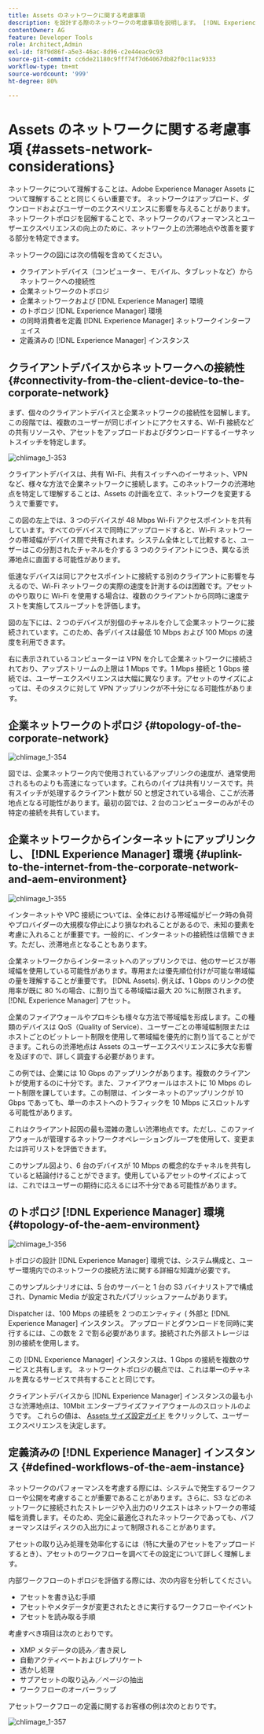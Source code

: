 ```yaml
---
title: Assets のネットワークに関する考慮事項
description: を設計する際のネットワークの考慮事項を説明します。 [!DNL Experience Manager] Assets のデプロイメント。
contentOwner: AG
feature: Developer Tools
role: Architect,Admin
exl-id: f8f9d86f-a5e3-46ac-8d96-c2e44eac9c93
source-git-commit: cc6de21180c9fff74f7d64067db82f0c11ac9333
workflow-type: tm+mt
source-wordcount: '999'
ht-degree: 80%

---
```


# Assets のネットワークに関する考慮事項 {#assets-network-considerations}

ネットワークについて理解することは、Adobe Experience Manager Assets について理解することと同じくらい重要です。 ネットワークはアップロード、ダウンロードおよびユーザーのエクスペリエンスに影響を与えることがあります。ネットワークトポロジを図解することで、ネットワークのパフォーマンスとユーザーエクスペリエンスの向上のために、ネットワーク上の渋滞地点や改善を要する部分を特定できます。

ネットワークの図には次の情報を含めてください。

* クライアントデバイス（コンピューター、モバイル、タブレットなど）からネットワークへの接続性
* 企業ネットワークのトポロジ
* 企業ネットワークおよび [!DNL Experience Manager] 環境
* のトポロジ [!DNL Experience Manager] 環境
* の同時消費者を定義 [!DNL Experience Manager] ネットワークインターフェイス
* 定義済みの [!DNL Experience Manager] インスタンス

## クライアントデバイスからネットワークへの接続性 {#connectivity-from-the-client-device-to-the-corporate-network}

まず、個々のクライアントデバイスと企業ネットワークの接続性を図解します。この段階では、複数のユーザーが同じポイントにアクセスする、Wi-Fi 接続などの共有リソースや、アセットをアップロードおよびダウンロードするイーサネットスイッチを特定します。

![chlimage_1-353](assets/chlimage_1-353.png)

クライアントデバイスは、共有 Wi-Fi、共有スイッチへのイーサネット、VPN など、様々な方法で企業ネットワークに接続します。このネットワークの渋滞地点を特定して理解することは、Assets の計画を立て、ネットワークを変更するうえで重要です。

この図の左上では、3 つのデバイスが 48 Mbps Wi-Fi アクセスポイントを共有しています。すべてのデバイスで同時にアップロードすると、Wi-Fi ネットワークの帯域幅がデバイス間で共有されます。システム全体として比較すると、ユーザーはこの分割されたチャネルを介する 3 つのクライアントにつき、異なる渋滞地点に直面する可能性があります。

低速なデバイスは同じアクセスポイントに接続する別のクライアントに影響を与えるので、Wi-Fi ネットワークの実際の速度を計測するのは困難です。アセットのやり取りに Wi-Fi を使用する場合は、複数のクライアントから同時に速度テストを実施してスループットを評価します。

図の左下には、2 つのデバイスが別個のチャネルを介して企業ネットワークに接続されています。このため、各デバイスは最低 10 Mbps および 100 Mbps の速度を利用できます。

右に表示されているコンピューターは VPN を介して企業ネットワークに接続されており、アップストリームの上限は 1 Mbps です。1 Mbps 接続と 1 Gbps 接続では、ユーザーエクスペリエンスは大幅に異なります。アセットのサイズによっては、そのタスクに対して VPN アップリンクが不十分になる可能性があります。

## 企業ネットワークのトポロジ {#topology-of-the-corporate-network}

![chlimage_1-354](assets/chlimage_1-354.png)

図では、企業ネットワーク内で使用されているアップリンクの速度が、通常使用されるものよりも高速になっています。これらのパイプは共有リソースです。共有スイッチが処理するクライアント数が 50 と想定されている場合、ここが渋滞地点となる可能性があります。最初の図では、2 台のコンピューターのみがその特定の接続を共有しています。

## 企業ネットワークからインターネットにアップリンクし、 [!DNL Experience Manager] 環境 {#uplink-to-the-internet-from-the-corporate-network-and-aem-environment}

![chlimage_1-355](assets/chlimage_1-355.png)

インターネットや VPC 接続については、全体における帯域幅がピーク時の負荷やプロバイダーの大規模な停止により損なわれることがあるので、未知の要素を考慮に入れることが重要です。一般的に、インターネットの接続性は信頼できます。ただし、渋滞地点となることもあります。

企業ネットワークからインターネットへのアップリンクでは、他のサービスが帯域幅を使用している可能性があります。専用または優先順位付けが可能な帯域幅の量を理解することが重要です。 [!DNL Assets]. 例えば、1 Gbps のリンクの使用率が既に 80 %の場合、に割り当てる帯域幅は最大 20 %に制限されます。 [!DNL Experience Manager] アセット。

企業のファイアウォールやプロキシも様々な方法で帯域幅を形成します。この種類のデバイスは QoS（Quality of Service）、ユーザーごとの帯域幅制限またはホストごとのビットレート制限を使用して帯域幅を優先的に割り当てることができます。これらの渋滞地点は Assets のユーザーエクスペリエンスに多大な影響を及ぼすので、詳しく調査する必要があります。

この例では、企業には 10 Gbps のアップリンクがあります。複数のクライアントが使用するのに十分です。また、ファイアウォールはホストに 10 Mbps のレート制限を課しています。この制限は、インターネットのアップリンクが 10 Gbps であっても、単一のホストへのトラフィックを 10 Mbps にスロットルする可能性があります。

これはクライアント起因の最も混雑の激しい渋滞地点です。ただし、このファイアウォールが管理するネットワークオペレーショングループを使用して、変更または許可リストを評価できます。

このサンプル図より、6 台のデバイスが 10 Mbps の概念的なチャネルを共有していると結論付けることができます。使用しているアセットのサイズによっては、これではユーザーの期待に応えるには不十分である可能性があります。

## のトポロジ [!DNL Experience Manager] 環境 {#topology-of-the-aem-environment}

![chlimage_1-356](assets/chlimage_1-356.png)

トポロジの設計 [!DNL Experience Manager] 環境では、システム構成と、ユーザー環境内でのネットワークの接続方法に関する詳細な知識が必要です。

このサンプルシナリオには、5 台のサーバーと 1 台の S3 バイナリストアで構成され、Dynamic Media が設定されたパブリッシュファームがあります。

Dispatcher は、100 Mbps の接続を 2 つのエンティティ ( 外部と [!DNL Experience Manager] インスタンス。 アップロードとダウンロードを同時に実行するには、この数を 2 で割る必要があります。接続された外部ストレージは別の接続を使用します。

この [!DNL Experience Manager] インスタンスは、1 Gbps の接続を複数のサービスと共有します。 ネットワークトポロジの観点では、これは単一のチャネルを異なるサービスで共有することと同じです。

クライアントデバイスから [!DNL Experience Manager] インスタンスの最も小さな渋滞地点は、10Mbit エンタープライズファイアウォールのスロットルのようです。 これらの値は、 [Assets サイズ設定ガイド](assets-sizing-guide.md) をクリックして、ユーザーエクスペリエンスを決定します。

## 定義済みの [!DNL Experience Manager] インスタンス {#defined-workflows-of-the-aem-instance}

ネットワークのパフォーマンスを考慮する際には、システムで発生するワークフローや公開を考慮することが重要であることがあります。さらに、S3 などのネットワークに接続されたストレージや入出力のリクエストはネットワークの帯域幅を消費します。そのため、完全に最適化されたネットワークであっても、パフォーマンスはディスクの入出力によって制限されることがあります。

アセットの取り込み処理を効率化するには（特に大量のアセットをアップロードするとき）、アセットのワークフローを調べてその設定について詳しく理解します。

内部ワークフローのトポロジを評価する際には、次の内容を分析してください。

* アセットを書き込む手順
* アセットやメタデータが変更されたときに実行するワークフローやイベント
* アセットを読み取る手順

考慮すべき項目は次のとおりです。

* XMP メタデータの読み／書き戻し
* 自動アクティベートおよびレプリケート
* 透かし処理
* サブアセットの取り込み／ページの抽出
* ワークフローのオーバーラップ

アセットワークフローの定義に関するお客様の例は次のとおりです。

![chlimage_1-357](assets/chlimage_1-357.png)
